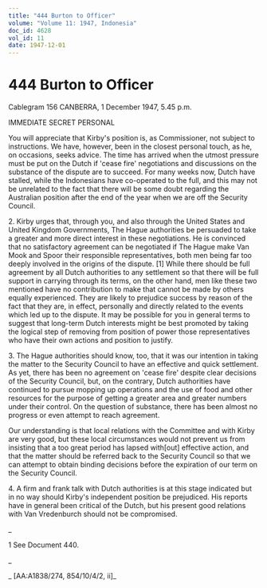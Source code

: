 ```yaml
---
title: "444 Burton to Officer"
volume: "Volume 11: 1947, Indonesia"
doc_id: 4628
vol_id: 11
date: 1947-12-01
---
```


# 444 Burton to Officer

Cablegram 156 CANBERRA, 1 December 1947, 5.45 p.m.

IMMEDIATE SECRET PERSONAL

You will appreciate that Kirby's position is, as Commissioner, not subject to instructions. We have, however, been in the closest personal touch, as he, on occasions, seeks advice. The time has arrived when the utmost pressure must be put on the Dutch if 'cease fire' negotiations and discussions on the substance of the dispute are to succeed. For many weeks now, Dutch have stalled, while the Indonesians have co-operated to the full, and this may not be unrelated to the fact that there will be some doubt regarding the Australian position after the end of the year when we are off the Security Council.

2\. Kirby urges that, through you, and also through the United States and United Kingdom Governments, The Hague authorities be persuaded to take a greater and more direct interest in these negotiations. He is convinced that no satisfactory agreement can be negotiated if The Hague make Van Mook and Spoor their responsible representatives, both men being far too deeply involved in the origins of the dispute. [1] While there should be full agreement by all Dutch authorities to any settlement so that there will be full support in carrying through its terms, on the other hand, men like these two mentioned have no contribution to make that cannot be made by others equally experienced. They are likely to prejudice success by reason of the fact that they are, in effect, personally and directly related to the events which led up to the dispute. It may be possible for you in general terms to suggest that long-term Dutch interests might be best promoted by taking the logical step of removing from position of power those representatives who have their own actions and position to justify.

3\. The Hague authorities should know, too, that it was our intention in taking the matter to the Security Council to have an effective and quick settlement. As yet, there has been no agreement on 'cease fire' despite clear decisions of the Security Council, but, on the contrary, Dutch authorities have continued to pursue mopping up operations and the use of food and other resources for the purpose of getting a greater area and greater numbers under their control. On the question of substance, there has been almost no progress or even attempt to reach agreement.

Our understanding is that local relations with the Committee and with Kirby are very good, but these local circumstances would not prevent us from insisting that a too great period has lapsed with[out] effective action, and that the matter should be referred back to the Security Council so that we can attempt to obtain binding decisions before the expiration of our term on the Security Council.

4\. A firm and frank talk with Dutch authorities is at this stage indicated but in no way should Kirby's independent position be prejudiced. His reports have in general been critical of the Dutch, but his present good relations with Van Vredenburch should not be compromised.

_

1 See Document 440.

_

_ [AA:A1838/274, 854/10/4/2, ii]_
